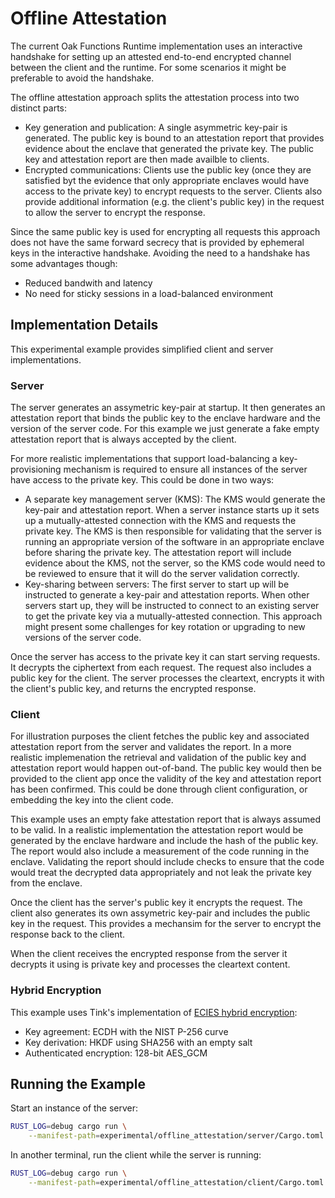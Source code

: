 # Offline Attestation

The current Oak Functions Runtime implementation uses an interactive handshake
for setting up an attested end-to-end encrypted channel between the client and
the runtime. For some scenarios it might be preferable to avoid the handshake.

The offline attestation approach splits the attestation process into two
distinct parts:

- Key generation and publication: A single asymmetric key-pair is generated. The
  public key is bound to an attestation report that provides evidence about the
  enclave that generated the private key. The public key and attestation report
  are then made availble to clients.
- Encrypted communications: Clients use the public key (once they are satisfied
  byt the evidence that only appropriate enclaves would have access to the
  private key) to encrypt requests to the server. Clients also provide
  additional information (e.g. the client's public key) in the request to allow
  the server to encrypt the response.

Since the same public key is used for encrypting all requests this approach does
not have the same forward secrecy that is provided by ephemeral keys in the
interactive handshake. Avoiding the need to a handshake has some advantages
though:

- Reduced bandwith and latency
- No need for sticky sessions in a load-balanced environment

## Implementation Details

This experimental example provides simplified client and server implementations.

### Server

The server generates an assymetric key-pair at startup. It then generates an
attestation report that binds the public key to the enclave hardware and the
version of the server code. For this example we just generate a fake empty
attestation report that is always accepted by the client.

For more realistic implementations that support load-balancing a
key-provisioning mechanism is required to ensure all instances of the server
have access to the private key. This could be done in two ways:

- A separate key management server (KMS): The KMS would generate the key-pair
  and attestation report. When a server instance starts up it sets up a
  mutually-attested connection with the KMS and requests the private key. The
  KMS is then responsible for validating that the server is running an
  appropriate version of the software in an appropriate enclave before sharing
  the private key. The attestation report will include evidence about the KMS,
  not the server, so the KMS code would need to be reviewed to ensure that it
  will do the server validation correctly.
- Key-sharing between servers: The first server to start up will be instructed
  to generate a key-pair and attestation reports. When other servers start up,
  they will be instructed to connect to an existing server to get the private
  key via a mutually-attested connection. This approach might present some
  challenges for key rotation or upgrading to new versions of the server code.

Once the server has access to the private key it can start serving requests. It
decrypts the ciphertext from each request. The request also includes a public
key for the client. The server processes the cleartext, encrypts it with the
client's public key, and returns the encrypted response.

### Client

For illustration purposes the client fetches the public key and associated
attestation report from the server and validates the report. In a more realistic
implemenation the retrieval and validation of the public key and attestation
report would happen out-of-band. The public key would then be provided to the
client app once the validity of the key and attestation report has been
confirmed. This could be done through client configuration, or embedding the key
into the client code.

This example uses an empty fake attestation report that is always assumed to be
valid. In a realistic implementation the attestation report would be generated
by the enclave hardware and include the hash of the public key. The report would
also include a measurement of the code running in the enclave. Validating the
report should include checks to ensure that the code would treat the decrypted
data appropriately and not leak the private key from the enclave.

Once the client has the server's public key it encrypts the request. The client
also generates its own assymetric key-pair and includes the public key in the
request. This provides a mechansim for the server to encrypt the response back
to the client.

When the client receives the encrypted response from the server it decrypts it
using is private key and processes the cleartext content.

### Hybrid Encryption

This example uses Tink's implementation of
[ECIES hybrid encryption](https://github.com/project-oak/tink-rust/tree/main/hybrid):

- Key agreement: ECDH with the NIST P-256 curve
- Key derivation: HKDF using SHA256 with an empty salt
- Authenticated encryption: 128-bit AES_GCM

## Running the Example

Start an instance of the server:

```bash
RUST_LOG=debug cargo run \
    --manifest-path=experimental/offline_attestation/server/Cargo.toml
```

In another terminal, run the client while the server is running:

```bash
RUST_LOG=debug cargo run \
    --manifest-path=experimental/offline_attestation/client/Cargo.toml
```
